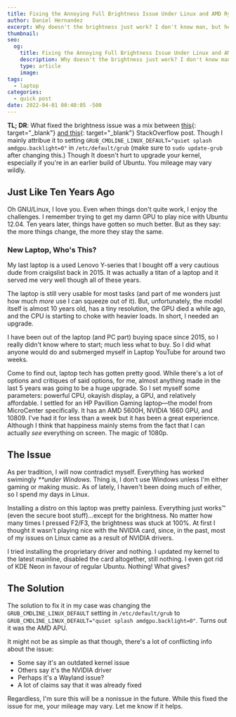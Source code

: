 ```yaml
---
title: Fixing the Annoying Full Brightness Issue Under Linux and AMD Ryzen APUs
author: Daniel Hernandez
excerpt: Why doesn't the brightness just work? I don't know man, but here's how to fix it (after my rambling).
thumbnail: 
seo:
  og:
    title: Fixing the Annoying Full Brightness Issue Under Linux and AMD Ryzen APUs
    description: Why doesn't the brightness just work? I don't know man, but here's how to fix it (after my rambling).
    type: article
    image:
tags:
  - laptop
categories:
  - quick post
date: 2022-04-01 00:40:05 -500
---
```


**TL; DR**: What fixed the brightness issue was a mix between [this](https://askubuntu.com/questions/1329928/legion-5-pro-brightness-control-doesnt-work-on-ubuntu-20-04-with-nvidia-driver){: target="_blank"} [and this](https://askubuntu.com/questions/1317748/any-issues-running-20-04-with-a-ryzen-5000-cpu){: target="_blank"} StackOverflow post. Though I mainly attribue it to setting `GRUB_CMDLINE_LINUX_DEFAULT="quiet splash amdgpu.backlight=0"` in `/etc/default/grub` (make sure to `sudo update-grub` after changing this.) Though It doesn't hurt to upgrade your kernel, especially if you're in an earlier build of Ubuntu. You mileage may vary wildly.

## Just Like Ten Years Ago

Oh GNU/Linux, I love you. Even when things don't quite work, I enjoy the challenges. I remember trying to get my damn GPU to play nice with Ubuntu 12.04. Ten years later, things have gotten so much better. But as they say: the more things change, the more they stay the same. 

### New Laptop, Who's This?

My last laptop is a used Lenovo Y-series that I bought off a very cautious dude from craigslist back in 2015.
It was actually a titan of a laptop and it served me very well though all of these years. 

The laptop is still very usable for most tasks (and part of me wonders just how much *more* use I can squeeze out of it). But, unfortunately, the model itself is almost 10 years old, has a tiny resolution, the GPU died a while ago, and the CPU is starting to choke with heavier loads. In short, I needed an upgrade. 

I have been out of the laptop (and PC part) buying space since 2015, so I really didn't know where to start; much less what to buy. So I did what anyone would do and submerged myself in Laptop YouTube for around two weeks. 

Come to find out, laptop tech has gotten pretty good. While there's a lot of options and critiques of said options, for me, almost anything made in the last 5 years was going to be a huge upgrade. So I set myself some parameters: powerful CPU, okayish display, a GPU, and relatively affordable. 
I settled for an HP Pavillion Gaming laptop&#8212;the model from MicroCenter specifically. It has an AMD 5600H, NVIDIA 1660 GPU, and 10809. I've had it for less than a week but it has been a great experience. Although I think that happiness mainly stems from the fact that I can actually *see* everything on screen. The magic of 1080p. 


## The Issue

As per tradition, I will now contradict myself. Everything has worked swimingly *\*\*under Windows.* Thing is, I don't use Windows unless I'm either gaming or making music. As of lately, I haven't been doing much of either, so I spend my days in Linux. 

Installing a distro on this laptop was pretty painless. Everything just works&#8482; (even the secure boot stuff)...except for the brightness. No matter how many times I pressed F2/F3, the brightness was stuck at 100%. At first I thought it wasn't playing nice with the NVIDIA card, since, in the past, most of my issues on Linux came as a result of NVIDIA drivers. 

I tried installing the proprietary driver and nothing. I updated my kernel to the latest mainline, disabled the card altogether, still nothing. I even got rid of KDE Neon in favour of regular Ubuntu. Nothing! What gives?

## The Solution

The solution to fix it in my case was changing the `GRUB_CMDLINE_LINUX_DEFAULT` setting in `/etc/default/grub` to `GRUB_CMDLINE_LINUX_DEFAULT="quiet splash amdgpu.backlight=0"`. Turns out it was the AMD APU. 

It might not be as simple as that though, there's a lot of conflicting info about the issue:

- Some say it's an outdated kernel issue
- Others say it's the NVIDIA driver
- Perhaps it's a Wayland issue?
- A lot of claims say that it was already fixed

Regardless, I'm sure this will be a nonissue in the future. While this fixed the issue for me, your mileage may vary. Let me know if it helps.